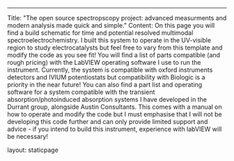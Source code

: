 ---
Title: "The open source spectropscopy project: advanced  measurments and modern analysis made quick and simple."
Content: On this page you will find a build schematic for time and potential resolved multimodal spectroelectrochemistry. I built this system to operate in the UV-visible region to study electrocatalysts but feel free to vary from this template and modify the code as you see fit! You will find a list of parts compatible (and rough pricing) with the LabVIEW operating software I use to run the instrument. Currently, the system is compatible with oxford instruments detectors and IVIUM potentiostats but compatibility with Biologic is a priority in the near future! You can also find a part list and operating software for a system compatible with the transient absorption/photoinduced absorption systems I have developed in the Durrant group, alongside Austin Consultants. This comes with a manual on how to operate and modify the code but I must emphasise that I will not be developing this code further and can only provide limited support and advice - if you intend to build this instrument, experience with labVIEW will be necessary!

layout: staticpage
